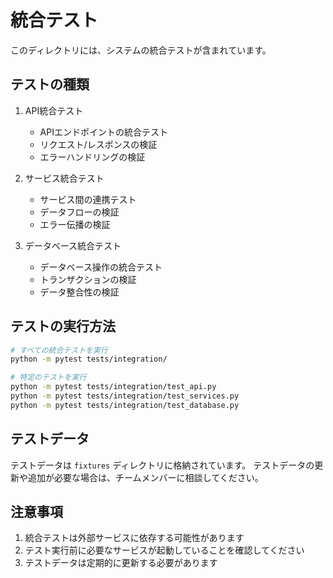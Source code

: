 # 統合テスト

このディレクトリには、システムの統合テストが含まれています。

## テストの種類

1. API統合テスト
   - APIエンドポイントの統合テスト
   - リクエスト/レスポンスの検証
   - エラーハンドリングの検証

2. サービス統合テスト
   - サービス間の連携テスト
   - データフローの検証
   - エラー伝播の検証

3. データベース統合テスト
   - データベース操作の統合テスト
   - トランザクションの検証
   - データ整合性の検証

## テストの実行方法

```bash
# すべての統合テストを実行
python -m pytest tests/integration/

# 特定のテストを実行
python -m pytest tests/integration/test_api.py
python -m pytest tests/integration/test_services.py
python -m pytest tests/integration/test_database.py
```

## テストデータ

テストデータは `fixtures` ディレクトリに格納されています。
テストデータの更新や追加が必要な場合は、チームメンバーに相談してください。

## 注意事項

1. 統合テストは外部サービスに依存する可能性があります
2. テスト実行前に必要なサービスが起動していることを確認してください
3. テストデータは定期的に更新する必要があります 